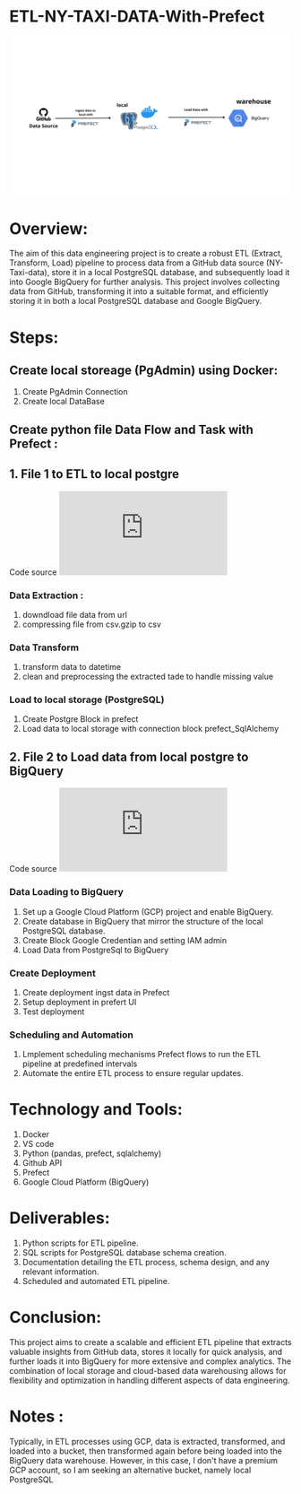 # ETL-NY-TAXI-DATA-With-Prefect

![](https://github.com/Ujeeg/ETL-NY-TAXI-DATA-With-Prefect/blob/e07e15bf5b7c8831409997ab68145e6487a89cfa/Picture/Data%20Source.png)


# Overview:

The aim of this data engineering project is to create a robust ETL (Extract, Transform, Load) pipeline to process data from a GitHub data source (NY-Taxi-data), store it in a local PostgreSQL database, and subsequently load it into Google BigQuery for further analysis. This project involves collecting data from GitHub, transforming it into a suitable format, and efficiently storing it in both a local PostgreSQL database and Google BigQuery.



# Steps:

## Create local storeage (PgAdmin) using Docker:
1. Create PgAdmin Connection
2. Create local DataBase

## Create python file Data Flow and Task with Prefect :
## 1. File 1 to ETL to local postgre
Code source ![](https://github.com/Ujeeg/ETL-NY-TAXI-DATA-With-Prefect/blob/8304d5483a3366f67cbdb33376de48a4c6b53b4f/ingest_data.py)

### Data Extraction :
1. downdload file data from url
2. compressing file from csv.gzip to csv

### Data Transform   
1. transform data to datetime
2. clean and preprocessing the extracted tade to handle missing value

### Load to local storage (PostgreSQL)
1. Create Postgre Block in prefect
2. Load data to local storage with connection block prefect_SqlAlchemy

## 2. File 2 to Load data from local postgre to BigQuery
Code source ![](https://github.com/Ujeeg/ETL-NY-TAXI-DATA-With-Prefect/blob/8304d5483a3366f67cbdb33376de48a4c6b53b4f/load_to_Bq.py)
### Data Loading to BigQuery
1. Set up a Google Cloud Platform (GCP) project and enable BigQuery.
2. Create database in BigQuery that mirror the structure of the local PostgreSQL database.
3. Create Block Google Credentian and setting IAM admin
4. Load Data from PostgreSql to BigQuery

### Create Deployment
1. Create deployment ingst data in Prefect
2. Setup deployment in prefert UI
3. Test deployment

### Scheduling and Automation
1. Lmplement scheduling mechanisms  Prefect flows to run the ETL pipeline at predefined intervals
2. Automate the entire ETL process to ensure regular updates.

# Technology and Tools:
1. Docker
2. VS code
3. Python (pandas, prefect, sqlalchemy)
4. Github API
5. Prefect
6. Google Cloud Platform (BigQuery)

# Deliverables:
1. Python scripts for ETL pipeline.
2. SQL scripts for PostgreSQL database schema creation.
3. Documentation detailing the ETL process, schema design, and any relevant information.
4. Scheduled and automated ETL pipeline.

# Conclusion:
This project aims to create a scalable and efficient ETL pipeline that extracts valuable insights from GitHub data, stores it locally for quick analysis, and further loads it into BigQuery for more extensive and complex analytics. The combination of local storage and cloud-based data warehousing allows for flexibility and optimization in handling different aspects of data engineering. 

# Notes :
Typically, in ETL processes using GCP, data is extracted, transformed, and loaded into a bucket, then transformed again before being loaded into the BigQuery data warehouse. However, in this case, I don't have a premium GCP account, so I am seeking an alternative bucket, namely local PostgreSQL

   
